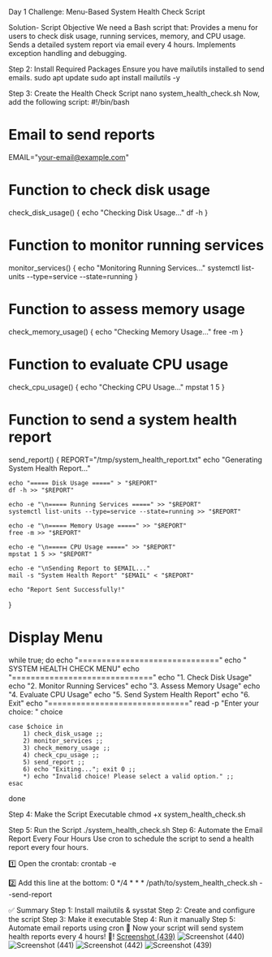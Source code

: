 Day 1 Challenge: Menu-Based System Health Check Script

Solution-
Script Objective
We need a Bash script that:
Provides a menu for users to check disk usage, running services, memory, and CPU usage.
Sends a detailed system report via email every 4 hours.
Implements exception handling and debugging.

 Step 2: Install Required Packages
Ensure you have mailutils installed to send emails.
sudo apt update
sudo apt install mailutils -y

 Step 3: Create the Health Check Script
 nano system_health_check.sh
Now, add the following script:
#!/bin/bash

# Email to send reports
EMAIL="your-email@example.com"

# Function to check disk usage
check_disk_usage() {
    echo "Checking Disk Usage..."
    df -h
}

# Function to monitor running services
monitor_services() {
    echo "Monitoring Running Services..."
    systemctl list-units --type=service --state=running
}

# Function to assess memory usage
check_memory_usage() {
    echo "Checking Memory Usage..."
    free -m
}

# Function to evaluate CPU usage
check_cpu_usage() {
    echo "Checking CPU Usage..."
    mpstat 1 5
}

# Function to send a system health report
send_report() {
    REPORT="/tmp/system_health_report.txt"
    echo "Generating System Health Report..."

    echo "===== Disk Usage =====" > "$REPORT"
    df -h >> "$REPORT"
    
    echo -e "\n===== Running Services =====" >> "$REPORT"
    systemctl list-units --type=service --state=running >> "$REPORT"
    
    echo -e "\n===== Memory Usage =====" >> "$REPORT"
    free -m >> "$REPORT"
    
    echo -e "\n===== CPU Usage =====" >> "$REPORT"
    mpstat 1 5 >> "$REPORT"

    echo -e "\nSending Report to $EMAIL..."
    mail -s "System Health Report" "$EMAIL" < "$REPORT"

    echo "Report Sent Successfully!"
}

# Display Menu
while true; do
    echo "=============================="
    echo "  SYSTEM HEALTH CHECK MENU"
    echo "=============================="
    echo "1. Check Disk Usage"
    echo "2. Monitor Running Services"
    echo "3. Assess Memory Usage"
    echo "4. Evaluate CPU Usage"
    echo "5. Send System Health Report"
    echo "6. Exit"
    echo "=============================="
    read -p "Enter your choice: " choice

    case $choice in
        1) check_disk_usage ;;
        2) monitor_services ;;
        3) check_memory_usage ;;
        4) check_cpu_usage ;;
        5) send_report ;;
        6) echo "Exiting..."; exit 0 ;;
        *) echo "Invalid choice! Please select a valid option." ;;
    esac
done

Step 4: Make the Script Executable
chmod +x system_health_check.sh

 Step 5: Run the Script
./system_health_check.sh
Step 6: Automate the Email Report Every Four Hours
Use cron to schedule the script to send a health report every four hours.

1️⃣ Open the crontab:
crontab -e

2️⃣ Add this line at the bottom:
0 */4 * * * /path/to/system_health_check.sh --send-report


✅ Summary
Step 1: Install mailutils & sysstat
Step 2: Create and configure the script
Step 3: Make it executable
Step 4: Run it manually
Step 5: Automate email reports using cron
🚀 Now your script will send system health reports every 4 hours! 🎉!
[Screenshot (439)](https://github.com/user-attachments/assets/c3132b6e-2f0f-461d-bcc9-3f06ded0e7a9)
![Screenshot (440)](https://github.com/user-attachments/assets/5743dac7-c398-47e1-a472-6023a49b897a)
![Screenshot (441)](https://github.com/user-attachments/assets/e095bbb5-c903-4c57-a86f-2d688f50a192)
![Screenshot (442)](https://github.com/user-attachments/assets/0c4f5a9b-8b27-4120-9325-bf95aa0363a2)
![Screenshot (439)](https://github.com/user-attachments/assets/ccdc3175-a612-400a-a9cc-eb516b792c45)



 
